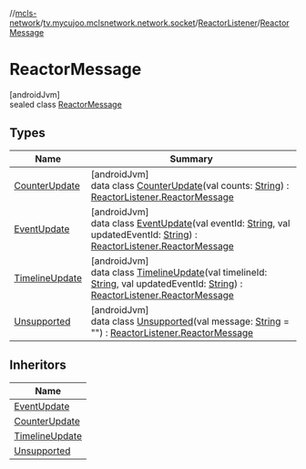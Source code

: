 //[mcls-network](../../../../index.md)/[tv.mycujoo.mclsnetwork.network.socket](../../index.md)/[ReactorListener](../index.md)/[ReactorMessage](index.md)

# ReactorMessage

[androidJvm]\
sealed class [ReactorMessage](index.md)

## Types

| Name | Summary |
|---|---|
| [CounterUpdate](-counter-update/index.md) | [androidJvm]<br>data class [CounterUpdate](-counter-update/index.md)(val counts: [String](https://kotlinlang.org/api/latest/jvm/stdlib/kotlin/-string/index.html)) : [ReactorListener.ReactorMessage](index.md) |
| [EventUpdate](-event-update/index.md) | [androidJvm]<br>data class [EventUpdate](-event-update/index.md)(val eventId: [String](https://kotlinlang.org/api/latest/jvm/stdlib/kotlin/-string/index.html), val updatedEventId: [String](https://kotlinlang.org/api/latest/jvm/stdlib/kotlin/-string/index.html)) : [ReactorListener.ReactorMessage](index.md) |
| [TimelineUpdate](-timeline-update/index.md) | [androidJvm]<br>data class [TimelineUpdate](-timeline-update/index.md)(val timelineId: [String](https://kotlinlang.org/api/latest/jvm/stdlib/kotlin/-string/index.html), val updatedEventId: [String](https://kotlinlang.org/api/latest/jvm/stdlib/kotlin/-string/index.html)) : [ReactorListener.ReactorMessage](index.md) |
| [Unsupported](-unsupported/index.md) | [androidJvm]<br>data class [Unsupported](-unsupported/index.md)(val message: [String](https://kotlinlang.org/api/latest/jvm/stdlib/kotlin/-string/index.html) = &quot;&quot;) : [ReactorListener.ReactorMessage](index.md) |

## Inheritors

| Name |
|---|
| [EventUpdate](-event-update/index.md) |
| [CounterUpdate](-counter-update/index.md) |
| [TimelineUpdate](-timeline-update/index.md) |
| [Unsupported](-unsupported/index.md) |
